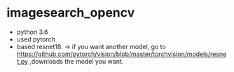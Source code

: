 # imagesearch_opencv


- python 3.6
- used pytorch
- based resnet18.
-> if you want another model, go to  https://github.com/pytorch/vision/blob/master/torchvision/models/resnet.py ,downloads the model you want.
